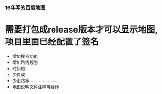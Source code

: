 ### 16年写的百度地图
 # 需要打包成release版本才可以显示地图,项目里面已经配置了签名
 - 增加搜索功能
 - 增加路线规划
 - 时间短
 - 少换成
 - 少走路等……………………
 - 地图说明文件注释等操作